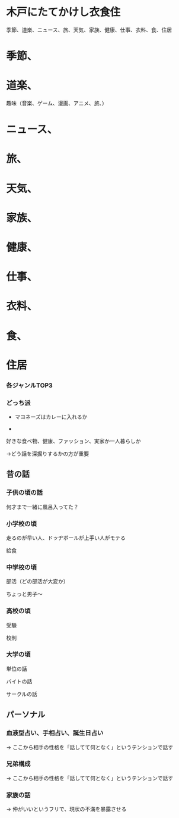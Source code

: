 # 木戸にたてかけし衣食住
季節、道楽、ニュース、旅、天気、家族、健康、仕事、衣料、食、住居

# 季節、

# 道楽、

趣味（音楽、ゲーム、漫画、アニメ、旅、）

# ニュース、



# 旅、



# 天気、



# 家族、



# 健康、



# 仕事、



# 衣料、



# 食、



# 住居



### 各ジャンルTOP3

### どっち派

- マヨネーズはカレーに入れるか

- 



好きな食べ物、健康、ファッション、実家か一人暮らしか

→どう話を深掘りするかの方が重要

## 昔の話
### 子供の頃の話

何才まで一緒に風呂入ってた？

### 小学校の頃
走るのが早い人、ドッヂボールが上手い人がモテる

給食


### 中学校の頃
部活（どの部活が大変か）

ちょっと男子〜

### 高校の頃
受験

校則

### 大学の頃
単位の話

バイトの話

サークルの話




## パーソナル
### 血液型占い、手相占い、誕生日占い

→ ここから相手の性格を「話してて何となく」というテンションで話す

### 兄弟構成

→ ここから相手の性格を「話してて何となく」というテンションで話す

### 家族の話

→ 仲がいいというフリで、現状の不満を暴露させる
